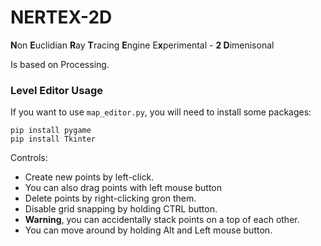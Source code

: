 # NERTEX-2D
**N**on **E**uclidian **R**ay **T**racing **E**ngine E**x**perimental - **2 D**imenisonal

Is based on Processing.

### Level Editor Usage
If you want to use `map_editor.py`, you will need to install some packages:
```
pip install pygame
pip install Tkinter
```
Controls:
 - Create new points by left-click.
 - You can also drag points with left mouse button
 - Delete points by right-clicking gron them.
 - Disable grid snapping by holding CTRL button.
 - **Warning**, you can accidentally stack points on a top of each other. 
 - You can move around by holding Alt and Left mouse button.
